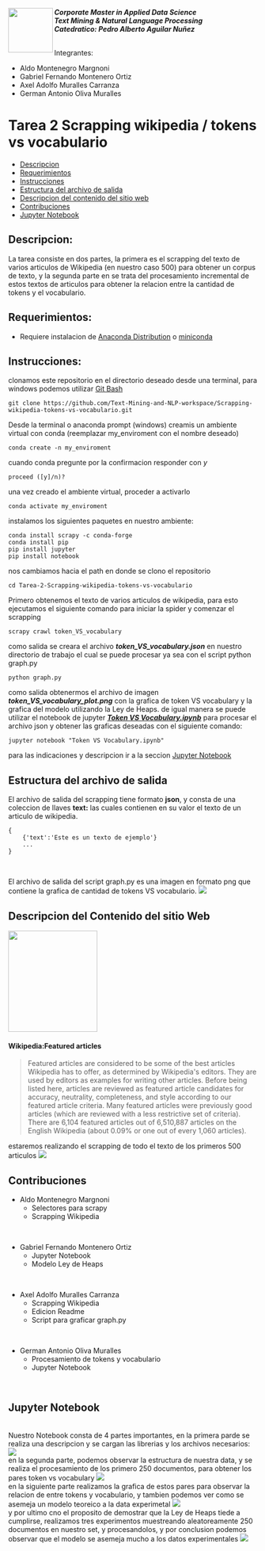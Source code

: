 <a href="https://www.uvg.edu.gt/"><img align="left" src="https://www.uvg.edu.gt/wp-content/uploads/socialshare-logo.jpg" width="90" height="90"></a>
**_Corporate Master in Applied Data Science_**<br/>
**_Text Mining & Natural Language Processing_**<br/>
**_Catedratico: Pedro Alberto Aguilar Nuñez_**<br/>
<br/>

Integrantes:
- Aldo Montenegro Margnoni
- Gabriel Fernando Montenero Ortiz
- Axel Adolfo Muralles Carranza
- German Antonio Oliva Muralles

# Tarea 2 Scrapping wikipedia / tokens vs vocabulario

- [Descripcion](#descripcion)
- [Requerimientos](#requerimientos)
- [Instrucciones](#instrucciones)
- [Estructura del archivo de salida](#estructura-del-archivo-de-salida)
- [Descripcion del contenido del sitio web](#descripcion-del-contenido-del-sitio-web)
- [Contribuciones](#contribuciones)
- [Jupyter Notebook](#jupyter-notebook)


## Descripcion:

La tarea consiste en dos partes, la primera es el scrapping del texto de varios articulos de Wikipedia (en nuestro caso 500) para obtener un corpus de texto,
y la segunda parte en se trata del procesamiento incremental de estos textos de articulos para obtener la relacion entre la cantidad de tokens y el vocabulario.
## Requerimientos:
- Requiere instalacion de [Anaconda Distribution](https://www.anaconda.com/products/distribution) o [miniconda](https://docs.conda.io/en/latest/miniconda.html)

## Instrucciones:

clonamos este repositorio en el directorio deseado desde una terminal, para windows podemos utilizar [Git Bash](https://gitforwindows.org/) 
```
git clone https://github.com/Text-Mining-and-NLP-workspace/Scrapping-wikipedia-tokens-vs-vocabulario.git
```
Desde la terminal o anaconda prompt (windows) creamis un ambiente virtual con conda (reemplazar my_enviroment con el nombre deseado)
```
conda create -n my_enviroment
```
cuando conda pregunte por la confirmacion responder con _y_
```
proceed ([y]/n)?
```
una vez creado el ambiente virtual, proceder a activarlo
```
conda activate my_enviroment
```
instalamos los siguientes paquetes en nuestro ambiente:
```
conda install scrapy -c conda-forge
conda install pip
pip install jupyter
pip install notebook
```
nos cambiamos hacia el path en donde se clono el repositorio
```
cd Tarea-2-Scrapping-wikipedia-tokens-vs-vocabulario
```
Primero obtenemos el texto de varios articulos de wikipedia, para esto ejecutamos el siguiente comando para iniciar la spider y comenzar el scrapping
```
scrapy crawl token_VS_vocabulary
```
como salida se creara el archivo **_token_VS_vocabulary.json_** en nuestro directorio de trabajo el cual se puede procesar ya sea con el script python graph.py
```
python graph.py
```
como salida obtenermos el archivo de imagen **_token_VS_vocabulary_plot.png_** con la grafica de token VS vocabulary y la grafica del modelo utilizando la Ley de Heaps.
de igual manera se puede utilizar el notebook de jupyter [**_Token VS Vocabulary.ipynb_**](#jupyter-notebook) para procesar el archivo json y obtener las graficas deseadas
con el siguiente comando:

```
jupyter notebook "Token VS Vocabulary.ipynb"
```
para las indicaciones y descripcion ir a la seccion [Jupyter Notebook](#jupyter-notebook)


## Estructura del archivo de salida

El archivo de salida del scrapping tiene formato **json**, y consta de una coleccion de llaves  **text:** las cuales contienen en su valor el texto de un articulo de wikipedia.
<br/>
```
{
	{'text':'Este es un texto de ejemplo'} 
	...
}
```
<br/>

El archivo de salida del script graph.py es una imagen en formato png que contiene la grafica de cantidad de tokens VS vocabulario.
<img src="https://lh3.googleusercontent.com/9rWqXksk9MAw9Kf2EYW4tDWqpSpDKKRG2TxMXpr16Q1Rejhy96K36zVzjnBSd3K0wmSy3TT-DGd3nuvP4OKnGXHl4EsSh422NX7OJJvne5_WUZobeN7TwX1PtvsqkvP_Fgt_j72ZcQ=w2400" />
<br/>
## Descripcion del Contenido del sitio Web 

<a href="https://en.wikipedia.org/wiki/Wikipedia:Featured_articles"><img src="https://upload.wikimedia.org/wikipedia/commons/thumb/b/b3/Wikipedia-logo-v2-en.svg/892px-Wikipedia-logo-v2-en.svg.png"  width="180" height="204"></a>
#### Wikipedia:Featured articles
> Featured articles are considered to be some of the best articles Wikipedia has to offer, as determined by Wikipedia's editors. They are used by editors as examples for writing other articles. Before being listed here, articles are reviewed as featured article candidates for accuracy, neutrality, completeness, and style according to our featured article criteria. Many featured articles were previously good articles (which are reviewed with a less restrictive set of criteria). There are 6,104 featured articles out of 6,510,887 articles on the English Wikipedia (about 0.09% or one out of every 1,060 articles).

estaremos realizando el scrapping de todo el texto de los primeros 500 articulos
<img src="https://lh3.googleusercontent.com/lCt8mzUjZNvnEuuNEAsnfUK9aMhi6VJdz4r6xS0HWN4uxRJRTM4Ar1lRF9NEhUq5N4Uky1dxyzLmVQdQyL-Aj1Unnz3kb_9Z49D2OOBWhFbOS4aZSF1AosGOU6K5mM7LDeYZXgINxQ=w2400">

## Contribuciones

- Aldo Montenegro Margnoni
    - Selectores para scrapy
	- Scrapping Wikipedia
<br/>

- Gabriel Fernando Montenero Ortiz
    - Jupyter Notebook
	- Modelo Ley de Heaps
    
<br/>

- Axel Adolfo Muralles Carranza
    - Scrapping Wikipedia
	- Edicion Readme
	- Script para graficar graph.py

<br/>

- German Antonio Oliva Muralles
    - Procesamiento de tokens y vocabulario
	- Jupyter Notebook
	
<br/>

## Jupyter Notebook
<br>
Nuestro Notebook consta de 4 partes importantes, en la primera parde se realiza una descripcion y se cargan las librerias y los archivos necesarios:
<img src="https://lh3.googleusercontent.com/GeIgbY-rXa7Jz4bhPvdTWv8QVYct24fJ3JLbFhT-UWdjvd9MyijaEPUTywyCWEYz2xaVxEAKtwspC_4XruxyA24EISfc5XjSiRxd6FPABTwb0s12etOoPlXHCP7br5NNNlGquSirYw=w2400">
<br>
en la segunda parte, podemos observar la estructura de nuestra data, y se realiza el procesamiento de los primero 250 documentos, para obtener los pares token vs vocabulary
<img src="https://lh3.googleusercontent.com/lg88Jui-4n_ed83C8v6EukIEdJTkSwk1AlCvSoTIvRltb39FsBIY8VRW-90XBxzdhqt5Pzmuqu5akAy8l59kB1ZGdIfLvE2QwJw7A1qeGwIp0bmA3BkkaEKhEPId-cTxgrBiE7lsfw=w2400">
<br>
en la siguiente parte realizamos la grafica de estos pares para observar la relacion de entre tokens y vocabulario, y tambien podemos ver como se asemeja un modelo teoreico a la data experimetal
<img src="https://lh3.googleusercontent.com/HWJcfSZYnY2YmF7I1CacR8Bqog8mzU3-rROu3xMufJcEwR2V59znu30Mz2KYS1BYKV9ON6O_OhqdDZPn12Lk6CfChlG8VAbUgb_l_2OtBHUUO156RkbY5Ons7OA6MvvYJGp5uGUd6A=w2400">
<br>
y por ultimo cno el proposito de demostrar que la Ley de Heaps tiede a cumplirse, realizamos tres experimentos muestreando aleatoreamente 250 documentos en nuestro set, y procesandolos, y por conclusion podemos observar que el modelo se asemeja mucho a los datos experimentales
<img src="https://lh3.googleusercontent.com/rqQ8sbkGzzJKdmCNxqNmyuqRFdiWega_wZzOcIo5o_a6FPOjqcpCW-iX6VBofU7Tl4XPtFcIZPVYMJyEd9udS1VfwQSBByLeLTIaJY_WUjTR0EVUvXbQmACGfkC56tV6qnyibPNr_A=w2400">